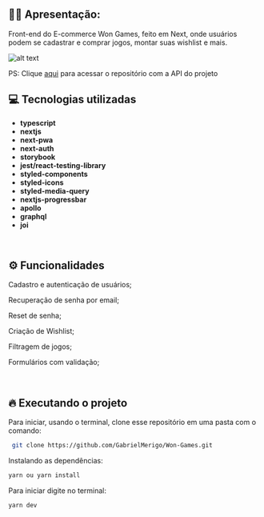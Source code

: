 <p align="center">
  <img  src="">
</p>

## 🙋‍♂ Apresentação:

Front-end do E-commerce Won Games, feito em Next, onde usuários podem se cadastrar e comprar jogos, montar suas wishlist e mais.

![alt text](https://i.imgur.com/QZD5iNt.gif)

PS: Clique [aqui](https://github.com/gabrielitba/Won-Games-Api) para acessar o repositório com a API do projeto

## 💻 Tecnologias utilizadas

- **typescript**
- **nextjs**
- **next-pwa**
- **next-auth**
- **storybook**
- **jest/react-testing-library**
- **styled-components**
- **styled-icons**
- **styled-media-query**
- **nextjs-progressbar**
- **apollo**
- **graphql**
- **joi**

&nbsp;

## ⚙️ Funcionalidades

Cadastro e autenticação de usuários;

Recuperação de senha por email;

Reset de senha;

Criação de Wishlist;

Filtragem de jogos;

Formulários com validação;

&nbsp;

## 🔥️ Executando o projeto

Para iniciar, usando o terminal, clone esse repositório em uma pasta com o comando:

```zsh
 git clone https://github.com/GabrielMerigo/Won-Games.git
```

Instalando as dependências:

```zsh
yarn ou yarn install
```

Para iniciar digite no terminal:

```zsh
yarn dev
```
